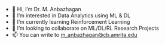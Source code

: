 - 👋 Hi, I’m Dr. M. Anbazhagan
- 👀 I’m interested in Data Analytics using ML & DL
- 🌱 I’m currently learning Reinforcement Learning
- 💞️ I’m looking to collaborate on ML/DL/RL Research Projects 
- 📫 You can write to m_anbazhagan@cb.amrita.edu

<!---
mailanbazhagan/mailanbazhagan is a ✨ special ✨ repository because its `README.md` (this file) appears on your GitHub profile.
You can click the Preview link to take a look at your changes.
--->
